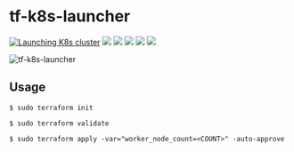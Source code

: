 # tf-k8s-launcher

[![Launching K8s cluster](https://github.com/YashIndane/tf-k8s-launcher/actions/workflows/k8s_cluster_launch.yml/badge.svg)](https://github.com/YashIndane/tf-k8s-launcher/actions/workflows/k8s_cluster_launch.yml) ![](https://img.shields.io/badge/Ansible-black?logo=ansible&logoColor=white) ![](https://img.shields.io/badge/AWS-yellow?logo=amazon&logoColor=white) ![](https://img.shields.io/badge/Terraform-purple?logo=terraform&logoColor=white) ![](https://img.shields.io/badge/Kubernetes-blue?logo=kubernetes&logoColor=white) ![](https://img.shields.io/badge/License-MIT-pink)

![tf-k8s-launcher](https://github.com/YashIndane/tf-k8s-launcher/assets/53041219/ae1d6f35-9ce0-4904-bc4e-ae74a9c6168e)

## Usage
```
$ sudo terraform init

$ sudo terraform validate

$ sudo terraform apply -var="worker_node_count=<COUNT>" -auto-approve
```
